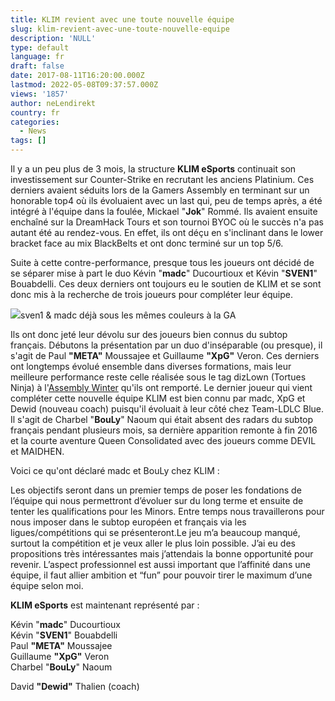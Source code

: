```yaml
---
title: KLIM revient avec une toute nouvelle équipe
slug: klim-revient-avec-une-toute-nouvelle-equipe
description: 'NULL'
type: default
language: fr
draft: false
date: 2017-08-11T16:20:00.000Z
lastmod: 2022-05-08T09:37:57.000Z
views: '1857'
author: neLendirekt
country: fr
categories:
  - News
tags: []
---
```

Il y a un peu plus de 3 mois, la structure **KLIM eSports** continuait son investissement sur Counter-Strike en recrutant les anciens Platinium. Ces derniers avaient séduits lors de la Gamers Assembly en terminant sur un honorable top4 où ils évoluaient avec un last qui, peu de temps après, a été intégré à l'équipe dans la foulée, Mickael "**Jok**" Rommé. Ils avaient ensuite enchaîné sur la DreamHack Tours et son tournoi BYOC où le succès n'a pas autant été au rendez-vous. En effet, ils ont déçu en s'inclinant dans le lower bracket face au mix BlackBelts et ont donc terminé sur un top 5/6.

Suite à cette contre-performance, presque tous les joueurs ont décidé de se séparer mise à part le duo Kévin "**madc**" Ducourtioux et Kévin "**SVEN1**" Bouabdelli. Ces deux derniers ont toujours eu le soutien de KLIM et se sont donc mis à la recherche de trois joueurs pour compléter leur équipe.

![](/storage/images/598db0c105d91_sven-madcpng.png)sven1 & madc déjà sous les mêmes couleurs à la GA

Ils ont donc jeté leur dévolu sur des joueurs bien connus du subtop français. Débutons la présentation par un duo d'inséparable (ou presque), il s'agit de Paul **"META"** Moussajee et Guillaume **"XpG"** Veron. Ces derniers ont longtemps évolué ensemble dans diverses formations, mais leur meilleure performance reste celle réalisée sous le tag dizLown (Tortues Ninja) à l'[Assembly Winter](https:///flash/search/304) qu'ils ont remporté. Le dernier joueur qui vient compléter cette nouvelle équipe KLIM est bien connu par madc, XpG et Dewid (nouveau coach) puisqu'il évoluait à leur côté chez Team-LDLC Blue. Il s'agit de Charbel "**BouLy**" Naoum qui était absent des radars du subtop français pendant plusieurs mois, sa dernière apparition remonte à fin 2016 et la courte aventure Queen Consolidated avec des joueurs comme DEVIL et MAIDHEN.

Voici ce qu'ont déclaré madc et BouLy chez KLIM :

Les objectifs seront dans un premier temps de poser les fondations de l’équipe qui nous permettront d’évoluer sur du long terme et ensuite de tenter les qualifications pour les Minors. Entre temps nous travaillerons pour nous imposer dans le subtop européen et français via les ligues/compétitions qui se présenteront.Le jeu m’a beaucoup manqué, surtout la compétition et je veux aller le plus loin possible. J’ai eu des propositions très intéressantes mais j’attendais la bonne opportunité pour revenir. L’aspect professionnel est aussi important que l’affinité dans une équipe, il faut allier ambition et “fun” pour pouvoir tirer le maximum d’une équipe selon moi. 

**KLIM eSports** est maintenant représenté par :

Kévin "**madc**" Ducourtioux  
Kévin "**SVEN1**" Bouabdelli  
Paul **"META"** Moussajee  
Guillaume **"XpG"** Veron  
Charbel "**BouLy**" Naoum

David **"Dewid"** Thalien (coach)
